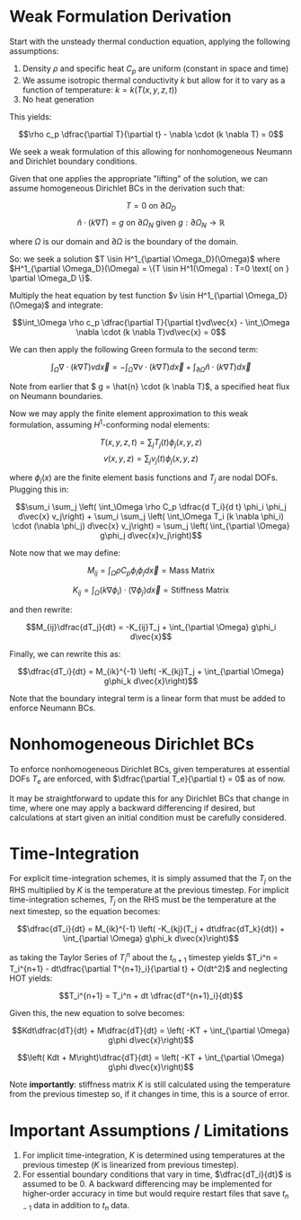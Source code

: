 # Weak Formulation Derivation

Start with the unsteady thermal conduction equation, applying the following assumptions:

1. Density $\rho$ and specific heat $C_p$ are uniform (constant in space and time)
2. We assume isotropic thermal conductivity $k$ but allow for it to vary as a function of temperature: $k=k(T(x,y,z,t))$
3. No heat generation

This yields:

$$\rho c_p \dfrac{\partial T}{\partial t} - \nabla \cdot (k \nabla T) = 0$$

We seek a weak formulation of this allowing for nonhomogeneous Neumann and Dirichlet boundary conditions.

Given that one applies the appropriate "lifting" of the solution, we can assume homogeneous Dirichlet BCs in the derivation such that:

$$T=0 \text{ on } \partial \Omega_D$$
$$\hat{n} \cdot (k \nabla T)=g \text{ on } \partial \Omega_N \text{ given } g : \partial \Omega_N \rightarrow \mathbb{R}$$

where $\Omega$ is our domain and $\partial \Omega$ is the boundary of the domain.

So: we seek a solution $T \isin H^1_{\partial \Omega_D}(\Omega)$ where $H^1_{\partial \Omega_D}(\Omega) = \{T \isin H^1(\Omega) : T=0 \text{ on } \partial \Omega_D \}$.

Multiply the heat equation by test function $v \isin H^1_{\partial \Omega_D}(\Omega)$ and integrate:

$$\int_\Omega \rho c_p \dfrac{\partial T}{\partial t}vd\vec{x} - \int_\Omega \nabla \cdot (k \nabla T)vd\vec{x} = 0$$

We can then apply the following Green formula to the second term:

$$\int_\Omega \nabla \cdot (k \nabla T)vd\vec{x} = -\int_\Omega \nabla v \cdot (k\nabla T) d\vec{x} + \int_{\partial \Omega} \hat{n} \cdot (k \nabla T) d\vec{x}$$

Note from earlier that $ g = \hat{n} \cdot (k \nabla T)$, a specified heat flux on Neumann boundaries.

Now we may apply the finite element approximation to this weak formulation, assuming $H^1$-conforming nodal elements:

$$T(x,y,z,t) = \sum_j T_j(t)\phi_j(x,y,z)$$
$$v(x,y,z) = \sum_j v_j(t)\phi_j(x,y,z)$$


where $\phi_j(x)$ are the finite element basis functions and $T_j$ are nodal DOFs. Plugging this in:

$$\sum_i \sum_j \left( \int_\Omega \rho C_p \dfrac{d T_i}{d t} \phi_i \phi_j d\vec{x} v_j\right) + \sum_i \sum_j \left( \int_\Omega T_i (k \nabla \phi_i) \cdot (\nabla \phi_j) d\vec{x} v_j\right) = \sum_j \left( \int_{\partial \Omega} g\phi_j d\vec{x}v_j\right)$$

Note now that we may define:

$$M_{ij}=\int_\Omega \rho C_p \phi_i \phi_j d\vec{x} = \text{Mass Matrix}$$

$$K_{ij} = \int_\Omega (k \nabla \phi_i) \cdot (\nabla \phi_j) d\vec{x} = \text{Stiffness Matrix}$$

and then rewrite:

$$M_{ij}\dfrac{dT_j}{dt} = -K_{ij}T_j + \int_{\partial \Omega} g\phi_i d\vec{x}$$

Finally, we can rewrite this as:

$$\dfrac{dT_i}{dt} = M_{ik}^{-1} \left( -K_{kj}T_j + \int_{\partial \Omega} g\phi_k d\vec{x}\right)$$

Note that the boundary integral term is a linear form that must be added to enforce Neumann BCs.

# Nonhomogeneous Dirichlet BCs

To enforce nonhomogeneous Dirichlet BCs, given temperatures at essential DOFs $T_e$ are enforced, with $\dfrac{\partial T_e}{\partial t} = 0$ as of now.

It may be straightforward to update this for any Dirichlet BCs that change in time, where one may apply a backward differencing if desired, but calculations at start given an initial condition must be carefully considered.

# Time-Integration

For explicit time-integration schemes, it is simply assumed that the $T_j$ on the RHS multiplied by $K$ is the temperature at the previous timestep. For implicit time-integration schemes, $T_j$ on the RHS must be the temperature at the next timestep, so the equation becomes:

$$\dfrac{dT_i}{dt} = M_{ik}^{-1} \left( -K_{kj}(T_j + dt\dfrac{dT_k}{dt}) + \int_{\partial \Omega} g\phi_k d\vec{x}\right)$$

as taking the Taylor Series of $T_i^n$ about the $t_{n+1}$ timestep yields $T_i^n = T_i^{n+1} - dt\dfrac{\partial T^{n+1}_i}{\partial t} + O(dt^2)$ and neglecting HOT yields:  


$$T_i^{n+1} = T_i^n + dt \dfrac{dT^{n+1}_i}{dt}$$


Given this, the new equation to solve becomes:

$$Kdt\dfrac{dT}{dt} + M\dfrac{dT}{dt} = \left( -KT + \int_{\partial \Omega} g\phi d\vec{x}\right)$$

$$\left( Kdt + M\right)\dfrac{dT}{dt} = \left( -KT + \int_{\partial \Omega} g\phi d\vec{x}\right)$$

Note **importantly**: stiffness matrix $K$ is still calculated using the temperature from the previous timestep so, if it changes in time, this is a source of error.

# Important Assumptions / Limitations

1. For implicit time-integration, $K$ is determined using temperatures at the previous timestep ($K$ is linearized from previous timestep).
2. For essential boundary conditions that vary in time, $\dfrac{dT_i}{dt}$ is assumed to be 0. A backward differencing may be implemented for higher-order accuracy in time but would require restart files that save $t_{n-1}$ data in addition to $t_n$ data.